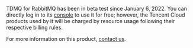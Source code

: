 TDMQ for RabbitMQ has been in beta test since January 6, 2022. You can directly log in to its [console](https://console.intl.cloud.tencent.com/tdmq/rabbit-cluster) to use it for free; however, the Tencent Cloud products used by it will be charged by resource usage following their respective billing rules.

For more information on this product, [contact us](https://intl.cloud.tencent.com/contact-sales).

